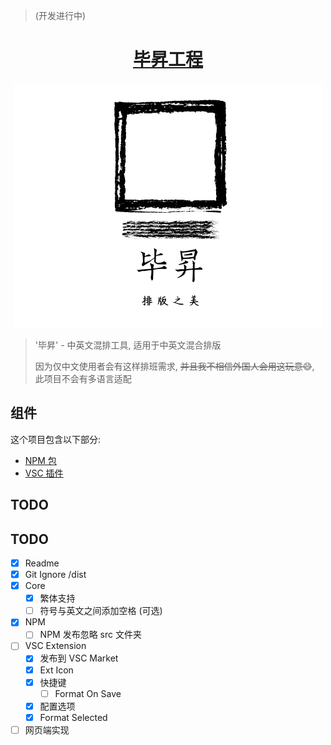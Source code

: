 > (开发进行中)




<h1 align="center">
  <a href="https://github.com/szhielelp/ProjectBisheng">
    毕昇工程
  </a>
</h1>


<div align=center><img src="./assets/logo.png"/></div>


> '毕昇' - 中英文混排工具, 适用于中英文混合排版
> 
> 因为仅中文使用者会有这样排班需求, ~~并且我不相信外国人会用这玩意😄~~, 此项目不会有多语言适配

## 组件

这个项目包含以下部分:

- [NPM 包](https://github.com/szhielelp/ProjectBisheng/tree/main/core)
- [VSC 插件](https://github.com/szhielelp/ProjectBisheng/tree/main/vscode-extension)


## TODO


## TODO

- [x] Readme
- [x] Git Ignore /dist
- [x] Core
  - [x] 繁体支持
  - [ ] 符号与英文之间添加空格 (可选)
- [x] NPM
  - [ ] NPM 发布忽略 src 文件夹
- [ ] VSC Extension
  - [x] 发布到 VSC Market
  - [x] Ext Icon
  - [x] 快捷键
    - [ ] Format On Save
  - [x] 配置选项
  - [x] Format Selected
- [ ] 网页端实现
